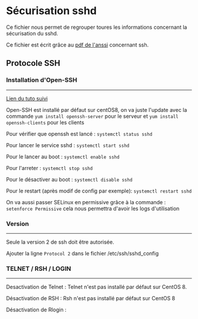 # Sécurisation sshd

Ce fichier nous permet de regrouper toures les informations concernant la sécurisation du sshd.

Ce fichier est écrit grâce au [pdf de l'anssi](images/PDFAnssiSSH) concernant ssh.

## Protocole SSH

### Installation d'Open-SSH

---

[Lien du tuto suivi](https://phoenixnap.com/kb/how-to-enable-ssh-centos-7)

Open-SSH est installé par défaut sur centOS8, on va juste l'update avec la commande `yum install openssh-server` pour le serveur et `yum install openssh-clients` pour les clients

Pour vérifier que openssh est lancé : `systemctl status sshd`

Pour lancer le service sshd : `systemctl start sshd`

Pour le lancer au boot : `systemctl enable sshd` 

Pour l'arreter : `systemctl stop sshd`

Pour le désactiver au boot : `systemctl disable sshd`

Pour le restart (après modif de config par exemple): `systemctl restart sshd`

On va aussi passer SELinux en permissive grâce à la commande : `setenforce Permissive`
cela nous permettra d'avoir les logs d'utilisation

### Version

---

Seule la version 2 de ssh doit être autorisée.

Ajouter la ligne `Protocol 2` dans le fichier /etc/ssh/sshd_config


### TELNET / RSH / LOGIN

---

Desactivation de Telnet : Telnet n'est pas installé par défaut sur CentOS 8.

Désactivation de RSH : Rsh n'est pas installé par défaut sur CentOS 8

Désactivation de Rlogin : 
